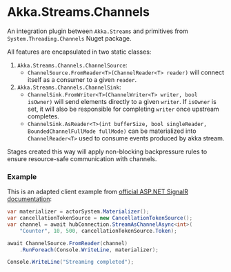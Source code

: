 # Akka.Streams.Channels

An integration plugin between `Akka.Streams` and primitives from `System.Threading.Channels` Nuget package.

All features are encapsulated in two static classes:

1. `Akka.Streams.Channels.ChannelSource`:
	- `ChannelSource.FromReader<T>(ChannelReader<T> reader)` will connect itself as a consumer to a given `reader`.
2. `Akka.Streams.Channels.ChannelSink`:
	- `ChannelSink.FromWriter<T>(ChannelWriter<T> writer, bool isOwner)` will send elements directly to a given `writer`. If `isOwner` is set, it will also be responsible for completing `writer` once upstream completes.
	- `ChannelSink.AsReader<T>(int bufferSize, bool singleReader, BoundedChannelFullMode fullMode)` can be materialized into `ChannelReader<T>` used to consume events produced by akka stream.

Stages created this way will apply non-blocking backpressure rules to ensure resource-safe communication with channels.

### Example

This is an adapted client example from [official ASP.NET SignalR documentation](https://docs.microsoft.com/en-us/aspnet/core/signalr/streaming?view=aspnetcore-2.2#net-client):

```csharp
var materializer = actorSystem.Materializer();
var cancellationTokenSource = new CancellationTokenSource();
var channel = await hubConnection.StreamAsChannelAsync<int>(
    "Counter", 10, 500, cancellationTokenSource.Token);

await ChannelSource.FromReader(channel)
	.RunForeach(Console.WriteLine, materializer);

Console.WriteLine("Streaming completed");
```